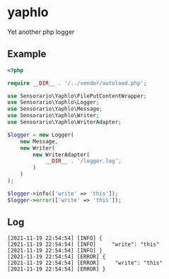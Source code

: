 # yaphlo

Yet another php logger

## Example

```php
<?php

require __DIR__ . '/../vendor/autoload.php';

use Sensorario\Yaphlo\FilePutContentWrapper;
use Sensorario\Yaphlo\Logger;
use Sensorario\Yaphlo\Message;
use Sensorario\Yaphlo\Writer;
use Sensorario\Yaphlo\WriterAdapter;

$logger = new Logger(
    new Message,
    new Writer(
        new WriterAdapter(
            __DIR__ . '/logger.log',
        )
    )
);

$logger->info(['write' => 'this']);
$logger->error(['write' => 'this']);
```

## Log

    [2021-11-19 22:54:54] [INFO] {
    [2021-11-19 22:54:54] [INFO]     "write": "this"
    [2021-11-19 22:54:54] [INFO] }
    [2021-11-19 22:54:54] [ERROR] {
    [2021-11-19 22:54:54] [ERROR]     "write": "this"
    [2021-11-19 22:54:54] [ERROR] }
